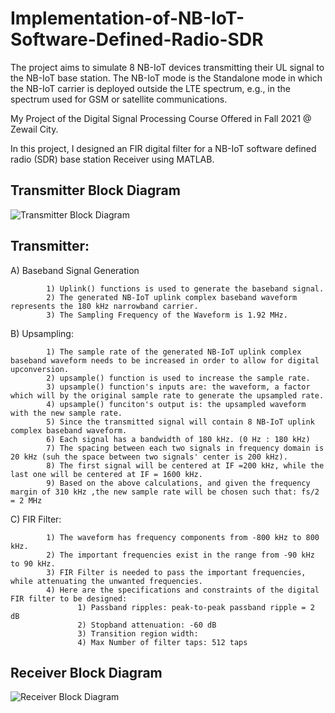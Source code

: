 # Implementation-of-NB-IoT-Software-Defined-Radio-SDR
The project aims to simulate 8 NB-IoT devices transmitting their UL signal to the NB-IoT base station. The NB-IoT mode is the Standalone mode in which the NB-IoT carrier is deployed outside the LTE spectrum, e.g., in the spectrum used for GSM or satellite communications.


My Project of the Digital Signal Processing Course Offered in Fall 2021 @ Zewail City.

In this project, I designed an FIR digital filter for a NB-IoT software defined radio (SDR) base station Receiver using MATLAB.


## Transmitter Block Diagram <a name="Transmitter Block Diagram"></a>
![Transmitter Block Diagram](https://user-images.githubusercontent.com/58476343/220173214-f8e2fe8f-5dff-40a1-9988-98edfeac9e6b.png)



## Transmitter:
A) Baseband Signal Generation

            1) Uplink() functions is used to generate the baseband signal.
            2) The generated NB-IoT uplink complex baseband waveform represents the 180 kHz narrowband carrier.
            3) The Sampling Frequency of the Waveform is 1.92 MHz.

B) Upsampling:

            1) The sample rate of the generated NB-IoT uplink complex baseband waveform needs to be increased in order to allow for digital upconversion.
            2) upsample() function is used to increase the sample rate. 
            3) upsample() function's inputs are: the waveform, a factor which will by the original sample rate to generate the upsampled rate.
            4) upsample() funciton's output is: the upsampled waveform with the new sample rate.
            5) Since the transmitted signal will contain 8 NB-IoT uplink complex baseband waveform.
            6) Each signal has a bandwidth of 180 kHz. (0 Hz : 180 kHz)
            7) The spacing between each two signals in frequency domain is 20 kHz (suh the space between two signals' center is 200 kHz).
            8) The first signal will be centered at IF =200 kHz, while the last one will be centered at IF = 1600 kHz.
            9) Based on the above calculations, and given the frequency margin of 310 kHz ,the new sample rate will be chosen such that: fs/2 = 2 MHz
                                                                      
C) FIR Filter:

            1) The waveform has frequency components from -800 kHz to 800 kHz. 
            2) The important frequencies exist in the range from -90 kHz to 90 kHz.
            3) FIR Filter is needed to pass the important frequencies, while attenuating the unwanted frequencies.
            4) Here are the specifications and constraints of the digital FIR filter to be designed:
                   1) Passband ripples: peak-to-peak passband ripple = 2 dB  
                   2) Stopband attenuation: -60 dB
                   3) Transition region width: 
                   4) Max Number of filter taps: 512 taps  
   





## Receiver Block Diagram <a name="Receiver Block Diagram"></a>
![Receiver Block Diagram](https://user-images.githubusercontent.com/58476343/220173238-3c739147-a904-4276-9461-36a84f1439cf.png)


